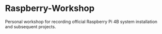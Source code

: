 # Raspberry-Workshop
Personal workshop for recording official Raspberry Pi 4B system installation and subsequent projects.
